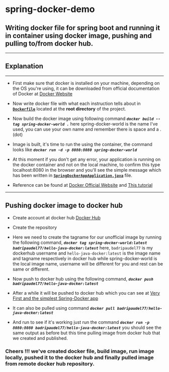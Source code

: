 # spring-docker-demo
## Writing docker file for spring boot and running it in container using docker image, pushing and pulling to/from docker hub. 
-----------------------------------------------------------------------------------
## Explanation
----------------------
- First make sure that docker is installed on your machine, depending on the OS you're using, it can be downloaded from official documentation of Docker at [Docker Website](https://docs.docker.com/get-docker/)

- Now write docker file with what each instruction tells about in **[```Dockerfile```](https://github.com/badripaudel77/spring-docker-demo/blob/main/Dockerfile)** located at the **root directory** of the project.

- Now build the docker image using following command  _**```docker build --tag spring-docker-world .```**_ here spring-docker-world is the name I've used, you can use your own name and remember there is space and a . (dot)

- Image is built, it's time to run the using the container, the command looks like _**```docker run -d -p 8080:8080 spring-docker-world```**_

- At this moment if you don't get any error, your application is running on the docker container and not on the local machine, to confirm this type localhost:8080 in the browser and you'll see the simple message which has been written in **[```SpringDockerAppApplication.java```](https://github.com/badripaudel77/spring-docker-demo/blob/main/src/main/java/com/io/docker/spring/springdockerapp/SpringDockerAppApplication.java)** file.

- Reference can be found at [Docker Official Website](https://docs.docker.com/language/java/build-images/) and [This tutorial](https://docker-curriculum.com/)

------------------------------------------------------------------------------------------------------------

## Pushing docker image to docker hub 

- Create account at docker hub [Docker Hub](https://hub.docker.com/)

- Create the repository 

- Here we need to create the tagname for our unofficial image by running the following command, _**```docker tag spring-docker-world:latest badripaudel77/hello-java-docker:latest```**_ here, ```badripaudel77``` is my dockerhub username and  ```hello-java-docker:latest``` is the image name and tagname respectively in docker hub while spring-docker-world is the local image name, username will be different for you and rest can be same or different.

- Now  push to docker hub using the following command, _**```docker push badripaudel77/hello-java-docker:latest```**_

- After a while it will be pushed to docker hub which you can see at [Very First and the simplest Spring-Docker app](https://hub.docker.com/repository/docker/badripaudel77/hello-java-docker)

- It can also be pulled using command _**```docker pull badripaudel77/hello-java-docker:latest```**_

- And run to see if it's working just run the command _**```docker run -p 8080:8080 badripaudel77/hello-java-docker:latest```**_ you should see the same output as before but this time pulling image from docker hub that we created and published. 

### Cheers !!! we've created docker file, build image, run image locally, pushed it to the docker hub and finally pulled image from remote docker hub repository.

